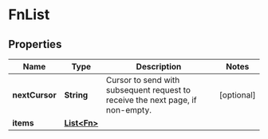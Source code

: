 
# FnList

## Properties
Name | Type | Description | Notes
------------ | ------------- | ------------- | -------------
**nextCursor** | **String** | Cursor to send with subsequent request to receive the next page, if non-empty. |  [optional]
**items** | [**List&lt;Fn&gt;**](Fn.md) |  | 



